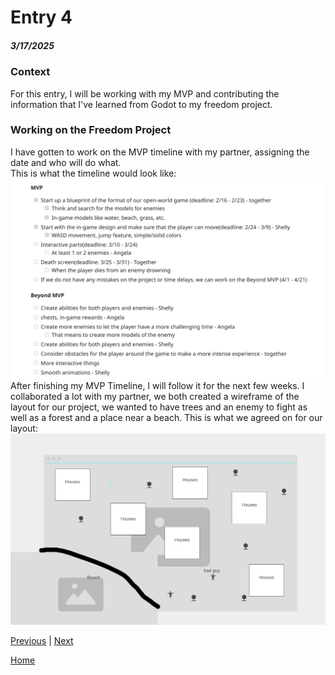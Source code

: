 # Entry 4
##### 3/17/2025

### Context
For this entry, I will be working with my MVP and contributing the information that I've learned from Godot to my freedom project.

### Working on the Freedom Project
I have gotten to work on the MVP timeline with my partner, assigning the date and who will do what.  
This is what the timeline would look like:
![image](https://github.com/shellyw8542/apcsa-freedom-project/blob/main/Screenshot%202025-03-14%2012.14.31%20PM.png)  
After finishing my MVP Timeline, I will follow it for the next few weeks. I collaborated a lot with my partner, we both created a wireframe of the layout for our project, we wanted to have trees and an enemy to fight as well as a forest and a place near a beach. This is what we agreed on for our layout:  
![image](https://github.com/shellyw8542/apcsa-freedom-project/blob/main/wireframefp.png)

[Previous](entry03.md) | [Next](entry05.md)

[Home](../README.md)
